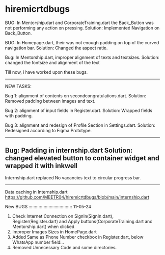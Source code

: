 # hiremicrtdbugs
BUG: In Mentorship.dart and CorporateTraining.dart the Back_Button was not performing any action on pressing.
Solution: Implemented Navigation on Back_Button.

BUG: In Homepage.dart, their was not enough padding on top of the curved navigation bar.
Solution: Changed the aspect ratio.

Bug: In Mentorship.dart, improper alignment of texts and textsizes.
Solution: changed the fontsize and alignment of the text

Till now, i have worked upon these bugs.

-------------------------

NEW TASKS:

Bug 1: alignment of contents on secondcongratulations.dart.
Solution: Removed padding between images and text.

Bug 2: alignment of input fields in Register.dart.
Solution: Wrapped fields with padding.

Bug 3: alignment and redesign of Profile Section in Settings.dart.
Solution: Redesigned according to Figma Prototype.

-----------------------
Bug: Padding in internship.dart
Solution: changed elevated button to container widget and wrapped it with inkwell
---------------------------
Internship.dart
replaced No vacancies text to circular progress bar.

---------------------------------------------------------------

Data caching in Internship.dart https://github.com/MEETR04/hiremicrtdbugs/blob/main/internship.dart

New BUGS ::::::::::::::::::::::::::::::::::: 11-05-24

1. Check Internet Connection on SignIn(SignIn.dart), Register(Register.dart) and Apply buttons(CorporateTraining.dart and Mentorship.dart) when clicked.
2. Improper Images Sizes in HomePage.dart 
3. Added Same as Phone Number checkbox in Register.dart, below WhatsApp number field...
4. Removed Unnecessary Code and some directories.
